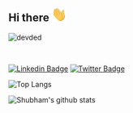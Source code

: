 <h2> Hi there <img src="https://raw.githubusercontent.com/ABSphreak/ABSphreak/master/gifs/Hi.gif" width="30px"></h2>

<p align="left"> <img src="https://komarev.com/ghpvc/?username=ispeakc0de" alt="devded" /> </p>


<br/>

[![Linkedin Badge](https://img.shields.io/badge/-shubham-blue?style=flat-square&logo=Linkedin&logoColor=white&link=https://www.linkedin.com/in/ispeakc0de/)](https://www.linkedin.com/in/ispeakc0de/) [![Twitter Badge](https://img.shields.io/badge/-shubham-blue?style=flat-square&logo=Twitter&logoColor=white&link=https://twitter.com/ispeakc0de/)](https://twitter.com/ispeakc0de/)


![Top Langs](https://github-readme-stats.vercel.app/api/top-langs/?username=ispeakc0de)

![Shubham's github stats](https://github-readme-stats.vercel.app/api?username=ispeakc0de&show_icons=true&count_private=true&include_all_commits=true)
